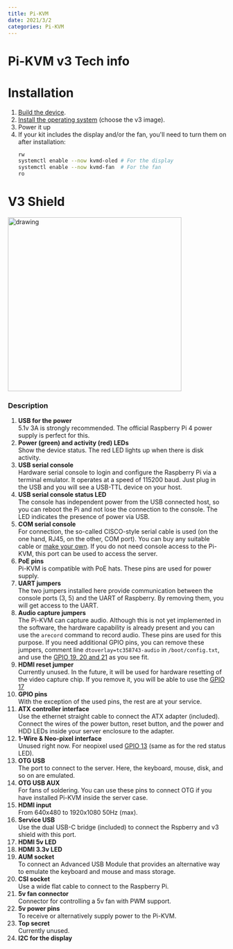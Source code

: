 ```yaml
---
title: Pi-KVM
date: 2021/3/2
categories: Pi-KVM
---
```


# Pi-KVM v3 Tech info

# Installation
1. [Build the device](https://www.youtube.com/watch?v=-SRL92VJ870).
2. [Install the operating system](flashing_os.md) (choose the v3 image).
3. Power it up
4. If your kit includes the display and/or the fan, you'll need to turn them on after installation:
   ```bash
   rw
   systemctl enable --now kvmd-oled # For the display
   systemctl enable --now kvmd-fan  # For the fan
   ro
   ```
   
# V3 Shield
<img src="../img/v3.png" alt="drawing" height=400/>

### Description
1. **USB for the power**  
  5.1v 3A is strongly recommended. The official Raspberry Pi 4 power supply is perfect for this.
2. **Power (green) and activity (red) LEDs**  
  Show the device status. The red LED lights up when there is disk activity.
3. **USB serial console**  
  Hardware serial console to login and configure the Raspberry Pi via a terminal emulator. It operates at a speed of 115200 baud. Just plug in the USB and you will see a USB-TTL device on your host.
4. **USB serial console status LED**  
  The console has independent power from the USB connected host, so you can reboot the Pi and not lose the connection to the console. The LED indicates the presence of power via USB.
5. **COM serial console**  
  For connection, the so-called CISCO-style serial cable is used (on the one hand, RJ45, on the other, COM port). You can buy any suitable cable or [make your own](https://wiki.mikrotik.com/wiki/Manual:System/Serial_Console). If you do not need console access to the Pi-KVM, this port can be used to access the server.
6. **PoE pins**  
  Pi-KVM is compatible with PoE hats. These pins are used for power supply.
7. **UART jumpers**  
  The two jumpers installed here provide communication between the console ports (3, 5) and the UART of Raspberry. By removing them, you will get access to the UART.
8. **Audio capture jumpers**  
  The Pi-KVM can capture audio. Although this is not yet implemented in the software, the hardware capability is already present and you can use the `arecord` command to record audio. These pins are used for this purpose. If you need additional GPIO pins, you can remove these jumpers, comment line `dtoverlay=tc358743-audio` in `/boot/config.txt`, and use the [GPIO 19, 20 and 21](https://pinout.xyz/pinout/pin35_gpio19) as you see fit.
9. **HDMI reset jumper**  
  Currently unused. In the future, it will be used for hardware resetting of the video capture chip. If you remove it, you will be able to use the [GPIO 17]( 
  https://pinout.xyz/pinout/pin11_gpio17)
10. **GPIO pins**  
  With the exception of the used pins, the rest are at your service.
11. **ATX controller interface**  
  Use the ethernet straight cable to connect the ATX adapter (included). Connect the wires of the power button, reset button, and the power and HDD LEDs inside your server enclosure to the adapter.
12. **1-Wire & Neo-pixel interface**  
  Unused right now. For neopixel used [GPIO 13](https://pinout.xyz/pinout/pin33_gpio13) (same as for the red status LED).
13. **OTG USB**  
  The port to connect to the server. Here, the keyboard, mouse, disk, and so on are emulated.
14. **OTG USB AUX**  
  For fans of soldering. You can use these pins to connect OTG if you have installed Pi-KVM inside the server case.
15. **HDMI input**  
  From 640x480 to 1920x1080 50Hz (max).
16. **Service USB**  
  Use the dual USB-C bridge (included) to connect the Rspberry and v3 shield with this port.
17. **HDMI 5v LED**  
18. **HDMI 3.3v LED**  
19. **AUM socket**  
  To connect an Advanced USB Module that provides an alternative way to emulate the keyboard and mouse and mass storage.
20. **CSI socket**  
  Use a wide flat cable to connect to the Raspberry Pi.
21. **5v fan connector**  
  Connector for controlling a 5v fan with PWM support.
22. **5v power pins**  
  To receive or alternatively supply power to the Pi-KVM.
23. **Top secret**  
  Currently unused.
24. **I2C for the display**  
